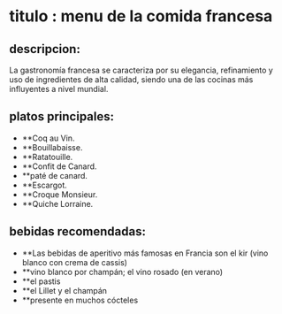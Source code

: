 # titulo : menu de la comida francesa

## descripcion:
La gastronomía francesa se caracteriza por su elegancia, refinamiento y uso de ingredientes de alta calidad, siendo una de las cocinas más influyentes a nivel mundial.

## platos principales:
- **Coq au Vin.
- **Bouillabaisse.
- **Ratatouille.
- **Confit de Canard.
- **paté de canard.
- **Escargot.
- **Croque Monsieur.
- **Quiche Lorraine.

## bebidas recomendadas:
- **Las bebidas de aperitivo más famosas en Francia son el kir (vino blanco con crema de cassis)
- **vino blanco por champán; el vino rosado (en verano)
- **el pastis
- **el Lillet y el champán 
- **presente en muchos cócteles